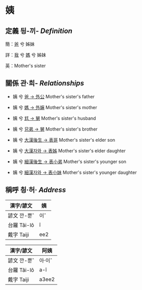 # 姨
## 定義 딍-끼- _Definition_
簡：[爸](member2.md) 兮 姊妹

詳：[我](member1.md) 兮 [媽](member2.md) 兮 姊妹

英：Mother's sister

## 關係 관·희- _Relationships_

- 姨 兮 [爸 → 外公](member13.md) Mother's sister's father

- 姨 兮 [媽 → 外嫲](member14.md) Mother's sister's mother

- 姨 兮 [尪 → 舅](member16.md) Mother's sister's husband

- 姨 兮 [兄弟 → 舅](member16.md) Mother's sister's brother

- 姨 兮 [大漢後生 → 表哥](member47.md) Mother's sister's elder son

- 姨 兮 [大漢자와 → 表姊](member48.md) Mother's sister's elder daughter

- 姨 兮 [細漢後生 → 表小弟](member49.md) Mother's sister's younger son

- 姨 兮 [細漢자와 → 表小妹](member50.md) Mother's sister's younger daughter



## 稱呼 칑·허· _Address_

漢字/諺文 | 姨
--- | ---
諺文 깐-뿐ˆ | 이ˆ
台羅 Tâi-lô | î
戴字 Taiji | ee2


漢字/諺文 | 阿姨
--- | ---
諺文 깐-뿐ˆ | 아·이ˆ
台羅 Tâi-lô | a-î
戴字 Taiji | a3ee2


